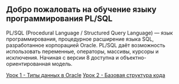 ## Добро пожаловать на обучение языку программирования PL/SQL

PL/SQL (Procedural Language / Structured Query Language) — язык программирования, процедурное расширение языка SQL, разработанное корпорацией Oracle. PL/SQL даёт возможность использовать переменные, операторы, массивы, курсоры и исключения. Начиная с версии 8 доступна и объектно-ориентированная модель.

[Урок 1 - Типы данных в Oracle](Articles/lesson_1.md)
[Урок 2 - Базовая структура кода](Articles/lesson_1.md)
